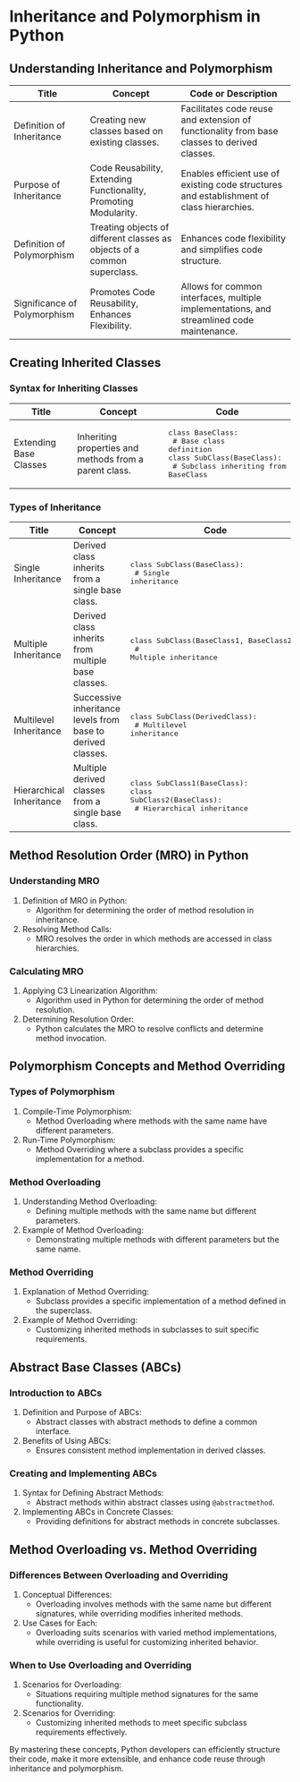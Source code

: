 
# Inheritance and Polymorphism in Python

## Understanding Inheritance and Polymorphism

| Title                         | Concept                                                            | Code or Description                        |
|-------------------------------|--------------------------------------------------------------------|--------------------------------------------|
| Definition of Inheritance     | Creating new classes based on existing classes.                    | Facilitates code reuse and extension of functionality from base classes to derived classes. |
| Purpose of Inheritance        | Code Reusability, Extending Functionality, Promoting Modularity.   | Enables efficient use of existing code structures and establishment of class hierarchies. |
| Definition of Polymorphism    | Treating objects of different classes as objects of a common superclass. | Enhances code flexibility and simplifies code structure. |
| Significance of Polymorphism  | Promotes Code Reusability, Enhances Flexibility.                   | Allows for common interfaces, multiple implementations, and streamlined code maintenance. |

## Creating Inherited Classes

### Syntax for Inheriting Classes

| Title                           | Concept                                                        | Code                                             |
|---------------------------------|----------------------------------------------------------------|--------------------------------------------------|
| Extending Base Classes           | Inheriting properties and methods from a parent class.         | <pre lang="python">class BaseClass:<br>    # Base class definition<br>class SubClass(BaseClass):<br>    # Subclass inheriting from BaseClass</pre> |

### Types of Inheritance

| Title                           | Concept                                                        | Code                                             |
|---------------------------------|----------------------------------------------------------------|--------------------------------------------------|
| Single Inheritance               | Derived class inherits from a single base class.               | <pre lang="python">class SubClass(BaseClass):<br>    # Single inheritance</pre> |
| Multiple Inheritance             | Derived class inherits from multiple base classes.            | <pre lang="python">class SubClass(BaseClass1, BaseClass2):<br>    # Multiple inheritance</pre> |
| Multilevel Inheritance           | Successive inheritance levels from base to derived classes.    | <pre lang="python">class SubClass(DerivedClass):<br>    # Multilevel inheritance</pre> |
| Hierarchical Inheritance         | Multiple derived classes from a single base class.            | <pre lang="python">class SubClass1(BaseClass):<br>class SubClass2(BaseClass):<br>    # Hierarchical inheritance</pre> |

## Method Resolution Order (MRO) in Python

### Understanding MRO

1. Definition of MRO in Python:
    - Algorithm for determining the order of method resolution in inheritance.
2. Resolving Method Calls:
    - MRO resolves the order in which methods are accessed in class hierarchies.

### Calculating MRO

1. Applying C3 Linearization Algorithm:
    - Algorithm used in Python for determining the order of method resolution.
2. Determining Resolution Order:
    - Python calculates the MRO to resolve conflicts and determine method invocation.

## Polymorphism Concepts and Method Overriding

### Types of Polymorphism

1. Compile-Time Polymorphism:
    - Method Overloading where methods with the same name have different parameters.
2. Run-Time Polymorphism:
    - Method Overriding where a subclass provides a specific implementation for a method.

### Method Overloading

1. Understanding Method Overloading:
    - Defining multiple methods with the same name but different parameters.
2. Example of Method Overloading:
    - Demonstrating multiple methods with different parameters but the same name.

### Method Overriding

1. Explanation of Method Overriding:
    - Subclass provides a specific implementation of a method defined in the superclass.
2. Example of Method Overriding:
    - Customizing inherited methods in subclasses to suit specific requirements.

## Abstract Base Classes (ABCs)

### Introduction to ABCs

1. Definition and Purpose of ABCs:
    - Abstract classes with abstract methods to define a common interface.
2. Benefits of Using ABCs:
    - Ensures consistent method implementation in derived classes.

### Creating and Implementing ABCs

1. Syntax for Defining Abstract Methods:
    - Abstract methods within abstract classes using `@abstractmethod`.
2. Implementing ABCs in Concrete Classes:
    - Providing definitions for abstract methods in concrete subclasses.

## Method Overloading vs. Method Overriding

### Differences Between Overloading and Overriding

1. Conceptual Differences:
    - Overloading involves methods with the same name but different signatures, while overriding modifies inherited methods.
2. Use Cases for Each:
    - Overloading suits scenarios with varied method implementations, while overriding is useful for customizing inherited behavior.

### When to Use Overloading and Overriding

1. Scenarios for Overloading:
    - Situations requiring multiple method signatures for the same functionality.
2. Scenarios for Overriding:
    - Customizing inherited methods to meet specific subclass requirements effectively.

By mastering these concepts, Python developers can efficiently structure their code, make it more extensible, and enhance code reuse through inheritance and polymorphism.